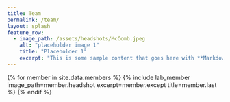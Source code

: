 ```yaml
---
title: Team
permalink: /team/
layout: splash
feature_row:
  - image_path: /assets/headshots/McComb.jpeg
    alt: "placeholder image 1"
    title: "Placeholder 1"
    excerpt: "This is some sample content that goes here with **Markdown** formatting."
---
```


{% for member in site.data.members %}
  {% include lab_member image_path=member.headshot excerpt=member.except title=member.last %}
{% endif %}


